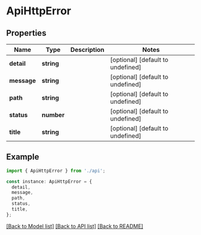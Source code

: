 # ApiHttpError

## Properties

| Name        | Type       | Description | Notes                             |
| ----------- | ---------- | ----------- | --------------------------------- |
| **detail**  | **string** |             | [optional] [default to undefined] |
| **message** | **string** |             | [optional] [default to undefined] |
| **path**    | **string** |             | [optional] [default to undefined] |
| **status**  | **number** |             | [optional] [default to undefined] |
| **title**   | **string** |             | [optional] [default to undefined] |

## Example

```typescript
import { ApiHttpError } from './api';

const instance: ApiHttpError = {
  detail,
  message,
  path,
  status,
  title,
};
```

[[Back to Model list]](../README.md#documentation-for-models) [[Back to API list]](../README.md#documentation-for-api-endpoints) [[Back to README]](../README.md)
